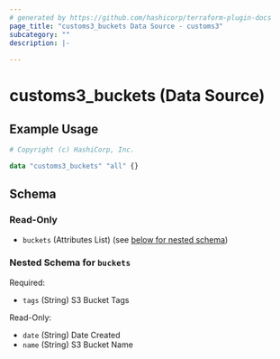 ```yaml
---
# generated by https://github.com/hashicorp/terraform-plugin-docs
page_title: "customs3_buckets Data Source - customs3"
subcategory: ""
description: |-
  
---
```


# customs3_buckets (Data Source)



## Example Usage

```terraform
# Copyright (c) HashiCorp, Inc.

data "customs3_buckets" "all" {}
```

<!-- schema generated by tfplugindocs -->
## Schema

### Read-Only

- `buckets` (Attributes List) (see [below for nested schema](#nestedatt--buckets))

<a id="nestedatt--buckets"></a>
### Nested Schema for `buckets`

Required:

- `tags` (String) S3 Bucket Tags

Read-Only:

- `date` (String) Date Created
- `name` (String) S3 Bucket Name

